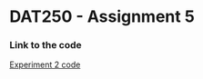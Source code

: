 # DAT250 - Assignment 5

### Link to the code
[Experiment 2 code](https://github.com/SindreFardal/DAT250-assignment5)

